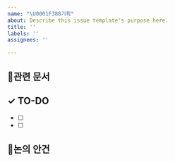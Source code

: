 ```yaml
---
name: "\U0001F388기획"
about: Describe this issue template's purpose here.
title: ''
labels: ''
assignees: ''

---
```


## 📄관련 문서

## ✓ TO-DO
- [ ]
- [ ]

## 🔔논의 안건
